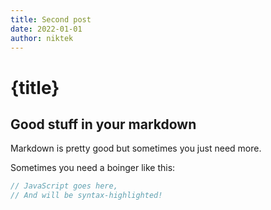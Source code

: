 ```yaml
---
title: Second post
date: 2022-01-01
author: niktek
---
```

# {title}
## Good stuff in your markdown

Markdown is pretty good but sometimes you just need more.

Sometimes you need a boinger like this:

```js
// JavaScript goes here,
// And will be syntax-highlighted!
```
